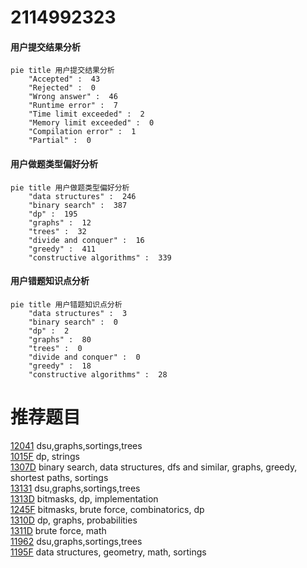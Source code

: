 # 2114992323

<!-- tabs:start -->



#### **用户提交结果分析**

```mermaid
pie title 用户提交结果分析
    "Accepted" :  43
    "Rejected" :  0
    "Wrong answer" :  46
    "Runtime error" :  7
    "Time limit exceeded" :  2
    "Memory limit exceeded" :  0
    "Compilation error" :  1
    "Partial" :  0
```

#### **用户做题类型偏好分析**

```mermaid
pie title 用户做题类型偏好分析
    "data structures" :  246
    "binary search" :  387
    "dp" :  195
    "graphs" :  12
    "trees" :  32
    "divide and conquer" :  16
    "greedy" :  411
    "constructive algorithms" :  339
```
#### **用户错题知识点分析**

```mermaid
pie title 用户错题知识点分析
    "data structures" :  3
    "binary search" :  0
    "dp" :  2
    "graphs" :  80
    "trees" :  0
    "divide and conquer" :  0
    "greedy" :  18
    "constructive algorithms" :  28
```



<!-- tabs:end -->
# 推荐题目
[12041](https://codeforces.com/contest/1204/problem/1)		dsu,graphs,sortings,trees		  
[1015F](https://codeforces.com/contest/1015/problem/F)		dp,
                        strings		  
[1307D](https://codeforces.com/contest/1307/problem/D)		binary search,
                        data structures,
                        dfs and similar,
                        graphs,
                        greedy,
                        shortest paths,
                        sortings		  
[13131](https://codeforces.com/contest/1313/problem/1)		dsu,graphs,sortings,trees		  
[1313D](https://codeforces.com/contest/1313/problem/D)		bitmasks,
                        dp,
                        implementation		  
[1245F](https://codeforces.com/contest/1245/problem/F)		bitmasks,
                        brute force,
                        combinatorics,
                        dp		  
[1310D](https://codeforces.com/contest/1310/problem/D)		dp,
                        graphs,
                        probabilities		  
[1311D](https://codeforces.com/contest/1311/problem/D)		brute force,
                        math		  
[11962](https://codeforces.com/contest/1196/problem/2)		dsu,graphs,sortings,trees		  
[1195F](https://codeforces.com/contest/1195/problem/F)		data structures,
                        geometry,
                        math,
                        sortings		  

